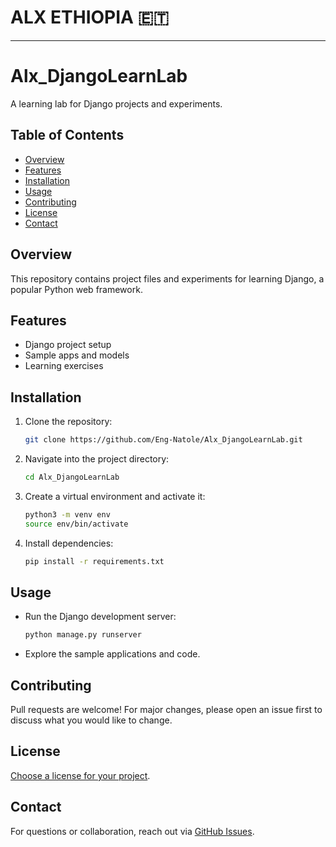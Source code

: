 # ALX ETHIOPIA 🇪🇹 
---

# Alx_DjangoLearnLab

A learning lab for Django projects and experiments.

## Table of Contents

- [Overview](#overview)
- [Features](#features)
- [Installation](#installation)
- [Usage](#usage)
- [Contributing](#contributing)
- [License](#license)
- [Contact](#contact)

## Overview

This repository contains project files and experiments for learning Django, a popular Python web framework.

## Features

- Django project setup
- Sample apps and models
- Learning exercises

## Installation

1. Clone the repository:
    ```bash
    git clone https://github.com/Eng-Natole/Alx_DjangoLearnLab.git
    ```
2. Navigate into the project directory:
    ```bash
    cd Alx_DjangoLearnLab
    ```
3. Create a virtual environment and activate it:
    ```bash
    python3 -m venv env
    source env/bin/activate
    ```
4. Install dependencies:
    ```bash
    pip install -r requirements.txt
    ```

## Usage

- Run the Django development server:
    ```bash
    python manage.py runserver
    ```
- Explore the sample applications and code.

## Contributing

Pull requests are welcome! For major changes, please open an issue first to discuss what you would like to change.

## License

[Choose a license for your project](https://choosealicense.com/).

## Contact

For questions or collaboration, reach out via [GitHub Issues](https://github.com/Eng-Natole/Alx_DjangoLearnLab/issues).
